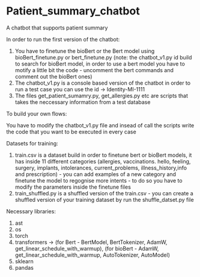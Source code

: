 # Patient_summary_chatbot
A chatbot that supports patient summary

In order to run the first version of the chatbot:
1) You have to finetune the bioBert or the Bert model using bioBert_finetune.py or bert_finetune.py (note: the chatbot_v1.py id build to search for bioBert model, in order to use a bert model you have to motify a little bit the code - uncomment the bert commands and comment out the bioBert ones)
2) The chatbot_v1.py is a console based version of the chatbot in order to run a test case you can use the id -> Identity-MI-1111
3) The files get_patient_sumamry.py, get_allergies.py etc are scripts that takes the neccessary information from a test database

To build your own flows:

You have to modify the chatbot_v1.py file and insead of call the scripts write the code that you want to be executed in every case

Datasets for training:
1) train.csv is a dataset build in order to finetune bert or bioBert models, it has inside 11 different categories (allergies, vaccinations. hello, feeling, surgery, implants, intolerances, current_problems, illness_history,info and prescription) - you can add examples of a new category and finetune the model to regognise more intents - to do so you have to modify the parameters inside the finetune files
2) train_shuffled.py is a shuffled version of the train.csv -  you can create a shuffled version of your training dataset by run the shuffle_datset.py file

Necessary libraries:
1) ast
2) os
3) torch
4) transformers -> (for Bert - BertModel, BertTokenizer, AdamW, get_linear_schedule_with_warmup), (for bioBert - AdamW, get_linear_schedule_with_warmup, AutoTokenizer, AutoModel)
5) sklearn
6) pandas
